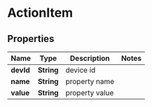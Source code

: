 
# ActionItem

## Properties
Name | Type | Description | Notes
------------ | ------------- | ------------- | -------------
**devId** | **String** | device id | 
**name** | **String** | property name | 
**value** | **String** | property value | 



